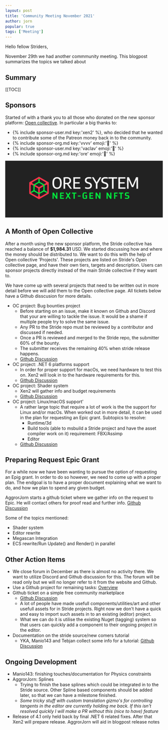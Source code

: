 ```yaml
---
layout: post
title: 'Community Meeting November 2021'
author: jorn
popular: true
tags: ['Meeting']
---
```

Hello fellow Striders,

November 29th we had another commmunity meeting. This blogpost summarizes the topics we talked about

## Summary

[[TOC]]

## Sponsors
Started of with a thank you to all those who donated on the new sponsor platform: [Open collective](https://opencollective.com/stride3d). In particular a big thanks to:

* {% include sponsor-user.md key:'xen2' %}, who decided that he wanted to contribute some of the Patreon money back in to the community.
* {% include sponsor-org.md key:'vvvv' emoji:'🥇' %}
* {% include sponsor-user.md key:'vaclav' emoji:'🥇' %}
* {% include sponsor-org.md key:'ore' emoji:'💎' %}

<img alt="Ore Logo" src="/images/sponsors/ore_system-next_gen_nfts_dark.png" class="img-fluid mb-2" loading="lazy" data-src="/images/sponsors/ore_system-next_gen_nfts_dark.png">

## A Month of Open Collective
After a month using the new sponsor platform, the Stride collective has reached a balance of **$1,984.31** USD. We started discussing how and where the money should be distributed to. We want to do this with the help of Open collective 'Projects'. These projects are listed on Stride's Open collective page, and have their own tiers, targets and description. Users can sponsor projects directly instead of the main Stride collective if they want to.

We have come up with several projects that need to be written out in more detail before we will add them to the Open collective page. All tickets below have a Github disscusion for more details.


* OC project: Bug bounties project
  * Before starting on an issue, make it known on Github and Discord that your are willing to tackle the issue. It would be a shame if multiple people try to solve the same issue.
  * Any PR to the Stride repo must be reviewed by a contributor and discussed if needed.
  * Once a PR is reviewed and merged to the Stride repo, the submitter 60% of the bounty.
  * The submitter receives the remaining 40% when stride release happens.
  * [Github Discussion](https://github.com/stride3d/stride/discussions/1204)
* OC project: .NET 6 platforms support
    * In order for proper support for macOs, we need hardware to test this on. Xen2 will look in to the hardware requirements for this.
    * [Github Discussion](https://github.com/stride3d/stride/discussions/1206)
* OC project: Shader system
    * Xen2 will gather info and budget requirements
    * [Github Discussion](https://github.com/stride3d/stride/discussions/1201)
* OC project: Linux/macOS support'
    * A rather large topic that require a lot of work is the the support for Linux and/or macOs. When worked out in more detail, it can be used in the plan for requesting an Epic grant. Subtopics to resolve:
        * Runtime/3d
        * Build tools (able to msbuild a Stride project and have the asset compiler work on it) requirement:  FBX/Assimp
        * Editor 
    * [Github Discussion](https://github.com/stride3d/stride/discussions/1202)


## Preparing Request Epic Grant
For a while now we have been wanting to pursue the option of requesting an Epig grant. In order to do so however, we need to come up with a proper plan. The endgoal is to have a proper document explaining what we want to do, and how we plan to spend any given budget.

AggrorJorn starts a github ticket where we gather info on the request to Epic. He will contact others for proof read and further info. [Github Discussion](https://github.com/stride3d/stride/discussions/1207)

Some of the topics mentioned:
- Shader system
- Editor rewrite
- Megascan Integration 
- ECS rewrite/Run Update() and Render() in parallel


## Other Action Items
- We close forum in December as there is almost no activity there. We want to utilize Discord and Github discussion for this. The forum will be read only but we will no longer refer to it from the website and Github.
- Use a Github project for remaining tasks: [Overview](https://github.com/orgs/stride3d/projects/3/views/1)
- Github ticket on a simple free community marketplace
    - [Github Discussion](https://github.com/stride3d/stride/issues/1197)
    -  A lot of people have made usefull components/utilities/art and other usefull assets for in Stride projects. Right now we don't have a quick and easy to import such assets in to an existing (editor) project. 
    - What we can do it is utilise the existing Nuget (tagging) system so that users can quickly add a component to their ongoing project in the editor. 
- Documentation on the stride source/new comers tutorial
    - YKA, Manio143 and Tebjan collect some info for a tutorial: [Github Discussion](https://github.com/stride3d/stride/discussions/1211) 


## Ongoing Development
- Manio143: finishing touches/documentation for Physics constraints
- AggrorJorn: Splines
    - Trying to finish the base splines which could be integrated in to the Stride source. Other Spline based components should be added later, so that we can have a milestone finished.
    - *Some tricky stuff with custom translation gizmo's for controlling tangents in the editor are currently holding me back. If this isn't resolved quickly I will make a PR without this (nice to have) feature*
- Release of 4.1 only held back by final .NET 6 related fixes. After that Xen2 will prepare release. AggrorJorn will aid in blogpost release notes
        
